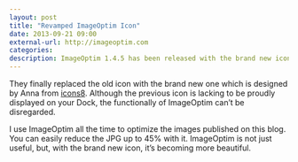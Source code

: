 ```yaml
---
layout: post
title: "Revamped ImageOptim Icon"
date: 2013-09-21 09:00
external-url: http://imageoptim.com
categories: 
description: ImageOptim 1.4.5 has been released with the brand new icon by Anna from icon8. Get it for free to optimize all your images.
---
```


They finally replaced the old icon with the brand new one which is designed by Anna from [icons8](http://icons8.com/ "Free download of 1600+ icons in Windows 8 and iOS 7 style — Icons8"). Although the previous icon is lacking to be proudly displayed on your Dock, the functionally of ImageOptim can’t be disregarded.

I use ImageOptim all the time to optimize the images published on this blog. You can easily reduce the JPG up to 45% with it. ImageOptim is not just useful, but, with the brand new icon, it’s becoming more beautiful.